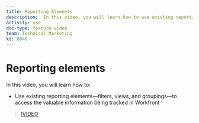 ```yaml
---
title: Reporting Elements
description:  In this video, you will learn how to use existing reporting elements—filters, views, and groupings—to access information being tracked in [!DNL Adobe Workfront].
activity: use
doc-type: feature video
team: Technical Marketing
kt: 8849
---
```

# Reporting elements

In this video, you will learn how to:

* Use existing reporting elements—filters, views, and groupings—to access the valuable information being tracked in Workfront

>[!VIDEO](https://video.tv.adobe.com/v/335145/?quality=12)
